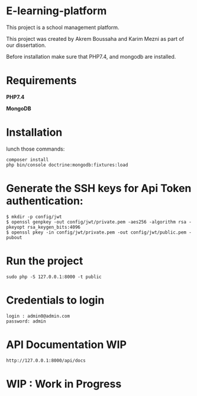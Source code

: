 # E-learning-platform
This project is a school management platform.

This project was created by Akrem Boussaha and Karim Mezni as part of our dissertation. 

Before installation make sure that PHP7.4, and mongodb are installed.

# Requirements

**PHP7.4**

**MongoDB**

# Installation

lunch those commands:

    composer install
    php bin/console doctrine:mongodb:fixtures:load
    
# Generate the SSH keys for Api Token authentication:

    $ mkdir -p config/jwt
    $ openssl genpkey -out config/jwt/private.pem -aes256 -algorithm rsa -pkeyopt rsa_keygen_bits:4096
    $ openssl pkey -in config/jwt/private.pem -out config/jwt/public.pem -pubout
    
# Run the project

    sudo php -S 127.0.0.1:8000 -t public
    
# Credentials to login 

    login : admin0@admin.com
    password: admin
   
    
# API Documentation WIP

    http://127.0.0.1:8000/api/docs 
    
# WIP : Work in Progress